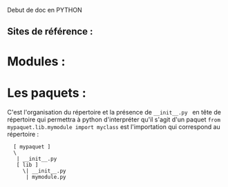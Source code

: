 Debut de doc en PYTHON

Sites de référence : 
- 


# Modules :

# Les paquets :
C'est l'organisation du répertoire et la présence de `__init__.py `  en tête de répertoire qui permettra à python d'interpréter qu'il s'agit d'un paquet
` from mypaquet.lib.mymodule import myclass ` est l'importation qui correspond au répertoire : 
```
  [ mypaquet ]
  \
   | __init__.py
   [ lib ]
     \| __init__.py
      | mymodule.py
```
